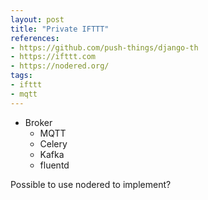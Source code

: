 ```yaml
---
layout: post
title: "Private IFTTT"
references:
- https://github.com/push-things/django-th
- https://ifttt.com
- https://nodered.org/
tags:
- ifttt
- mqtt
---
```


* Broker
  * MQTT
  * Celery
  * Kafka
  * fluentd

Possible to use nodered to implement?
